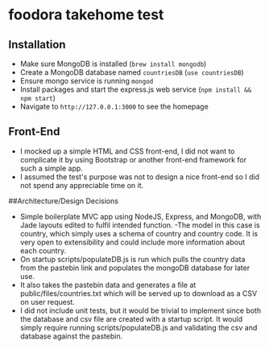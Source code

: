 foodora takehome test
======================

## Installation
- Make sure MongoDB is installed (`brew install mongodb`)
- Create a MongoDB database named `countriesDB` (`use countriesDB`)
- Ensure mongo service is running `mongod`
- Install packages and start the express.js web service (`npm install && npm start`)
- Navigate to `http://127.0.0.1:3000` to see the homepage

## Front-End
- I mocked up a simple HTML and CSS front-end, I did not want to complicate it by using Bootstrap or another front-end framework for such a simple app.
- I assumed the test's purpose was not to design a nice front-end so I did not spend any appreciable time on it.

##Architecture/Design Decisions
- Simple boilerplate MVC app using NodeJS, Express, and MongoDB, with Jade layouts edited to fulfil intended function.
-The model in this case is country, which simply uses a schema of country and country code. It is very open to extensibility and could include more information about each country.
- On startup scripts/populateDB.js is run which pulls the country data from the pastebin link and populates the mongoDB database for later use.
- It also takes the pastebin data and generates a file at public/files/countries.txt which will be served up to download as a CSV on user request.
- I did not include unit tests, but it would be trivial to implement since both the database and csv file are created with a startup script. It would simply require running scripts/populateDB.js and validating the csv and database against the pastebin.


